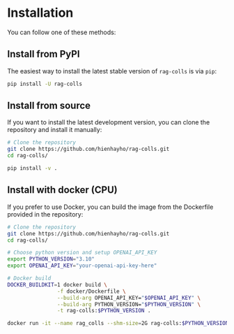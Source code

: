 # Installation

You can follow one of these methods:

## Install from PyPI

The easiest way to install the latest stable version of `rag-colls` is via `pip`:

```bash
pip install -U rag-colls
```

## Install from source

If you want to install the latest development version, you can clone the repository and install it manually:

```bash
# Clone the repository
git clone https://github.com/hienhayho/rag-colls.git
cd rag-colls/

pip install -v .
```

## Install with docker (CPU)

If you prefer to use Docker, you can build the image from the Dockerfile provided in the repository:

```bash
# Clone the repository
git clone https://github.com/hienhayho/rag-colls.git
cd rag-colls/

# Choose python version and setup OPENAI_API_KEY
export PYTHON_VERSION="3.10"
export OPENAI_API_KEY="your-openai-api-key-here"

# Docker build
DOCKER_BUILDKIT=1 docker build \
                -f docker/Dockerfile \
                --build-arg OPENAI_API_KEY="$OPENAI_API_KEY" \
                --build-arg PYTHON_VERSION="$PYTHON_VERSION" \
                -t rag-colls:$PYTHON_VERSION .

docker run -it --name rag_colls --shm-size=2G rag-colls:$PYTHON_VERSION
```
